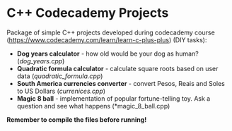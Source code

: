 # C++ Codecademy Projects
Package of simple C++ projects developed during codecademy course (https://www.codecademy.com/learn/learn-c-plus-plus) (DIY tasks):
* **Dog years calculator** - how old would be your dog as human? (*dog_years.cpp*)
* **Quadratic formula calculator** - calculate square roots based on user data (*quadratic_formula.cpp*)
* **South America currencies converter** - convert Pesos, Reais and Soles to US Dollars (*currenices.cpp*)
* **Magic 8 ball** - implementation of popular fortune-telling toy. Ask a question and see what happens (*magic_8_ball.cpp)

**Remember to compile the files before running!**
